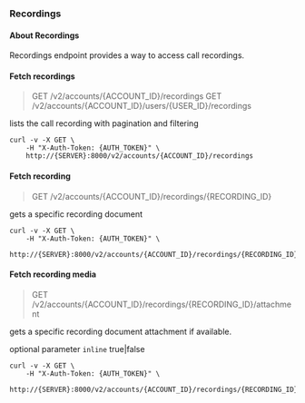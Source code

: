 ### Recordings

#### About Recordings

Recordings endpoint provides a way to access call recordings.

#### Fetch recordings

> GET /v2/accounts/{ACCOUNT_ID}/recordings
> GET /v2/accounts/{ACCOUNT_ID}/users/{USER_ID}/recordings

lists the call recording with pagination and filtering

```shell
curl -v -X GET \
    -H "X-Auth-Token: {AUTH_TOKEN}" \
    http://{SERVER}:8000/v2/accounts/{ACCOUNT_ID}/recordings
```

#### Fetch recording

> GET /v2/accounts/{ACCOUNT_ID}/recordings/{RECORDING_ID}

gets a specific recording document

```shell
curl -v -X GET \
    -H "X-Auth-Token: {AUTH_TOKEN}" \
    http://{SERVER}:8000/v2/accounts/{ACCOUNT_ID}/recordings/{RECORDING_ID}
```

#### Fetch recording media

> GET /v2/accounts/{ACCOUNT_ID}/recordings/{RECORDING_ID}/attachment

gets a specific recording document attachment if available.

optional parameter `inline` true|false

```shell
curl -v -X GET \
    -H "X-Auth-Token: {AUTH_TOKEN}" \
    http://{SERVER}:8000/v2/accounts/{ACCOUNT_ID}/recordings/{RECORDING_ID}/attachment
```

